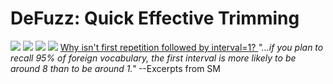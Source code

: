 # DeFuzz: Quick Effective Trimming

<img src="https://raw.githubusercontent.com/lovac42/DeFuzz/master/screenshots/defuzz.jpg" />  

<img src="https://raw.githubusercontent.com/lovac42/DeFuzz/master/screenshots/ankiDef.png" />  

<img src="https://raw.githubusercontent.com/lovac42/DeFuzz/master/screenshots/nofuzz.png" />  

<img src="https://raw.githubusercontent.com/lovac42/DeFuzz/master/screenshots/sm19.png" />  
<a href="https://www.supermemo.com/help/faq/algorithm.htm">
Why isn't first repetition followed by interval=1?
</a>
<i>"...if you plan to recall 95% of foreign vocabulary, the first interval is more likely to be around 8 than to be around 1."</i> --Excerpts from SM

